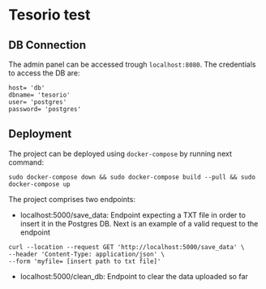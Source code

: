 # Tesorio test

## DB Connection
The admin panel can be accessed trough `localhost:8080`. The credentials to access the DB are:

```
host= 'db'
dbname= 'tesorio'
user= 'postgres'
password= 'postgres'
```

## Deployment
The project can be deployed using `docker-compose` by running next command:
```
sudo docker-compose down && sudo docker-compose build --pull && sudo docker-compose up
```

The project comprises two endpoints:
* localhost:5000/save_data: Endpoint expecting a TXT file in order to insert it in the Postgres DB. Next is an example of a valid request to the endpoint
```
curl --location --request GET 'http://localhost:5000/save_data' \
--header 'Content-Type: application/json' \
--form 'myfile= [insert path to txt file]'
```
* localhost:5000/clean_db: Endpoint to clear the data uploaded so far
